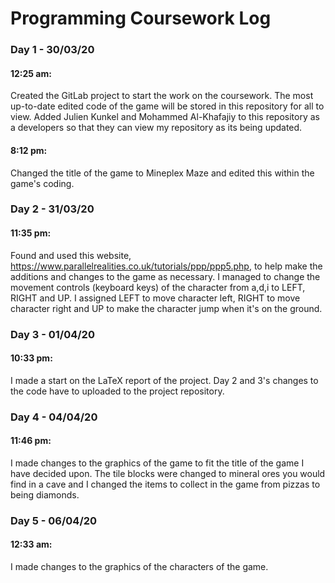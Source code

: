 # Programming Coursework Log

### Day 1 - 30/03/20

#### 12:25 am:

Created the GitLab project to start the work on the coursework. The most up-to-date edited code of the game will be stored in this repository for all to view. Added Julien Kunkel and Mohammed Al-Khafajiy to this repository as a developers so that they can view my repository as its being updated.

#### 8:12 pm:

Changed the title of the game to Mineplex Maze and edited this within the game's coding.

### Day 2 - 31/03/20

#### 11:35 pm:

Found and used this website, https://www.parallelrealities.co.uk/tutorials/ppp/ppp5.php, to help make the additions and changes to the game as necessary. I managed to change the movement controls (keyboard keys) of the character from a,d,i to LEFT, RIGHT and UP. I assigned LEFT to move character left, RIGHT to move character right and UP to make the character jump when it's on the ground.

### Day 3 - 01/04/20

#### 10:33 pm: 

I made a start on the LaTeX report of the project. Day 2 and 3's changes to the code have to uploaded to the project repository.

### Day 4 - 04/04/20

#### 11:46 pm:

I made changes to the graphics of the game to fit the title of the game I have decided upon. The tile blocks were changed to mineral ores you would find in a cave and I changed the items to collect in the game from pizzas to being diamonds.

### Day 5 - 06/04/20

#### 12:33 am:

I made changes to the graphics of the characters of the game.